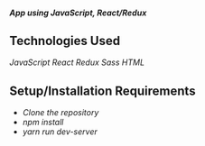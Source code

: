 #### _App using JavaScript, React/Redux_

## Technologies Used

_JavaScript_
_React_
_Redux_
_Sass_
_HTML_

## Setup/Installation Requirements

* _Clone the repository_
* _npm install_
* _yarn run dev-server_
